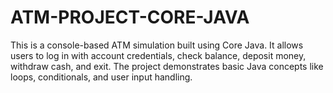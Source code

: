 # ATM-PROJECT-CORE-JAVA
This is a console-based ATM simulation built using Core Java. It allows users to log in with account credentials, check balance, deposit money, withdraw cash, and exit. The project demonstrates basic Java concepts like loops, conditionals, and user input handling.
